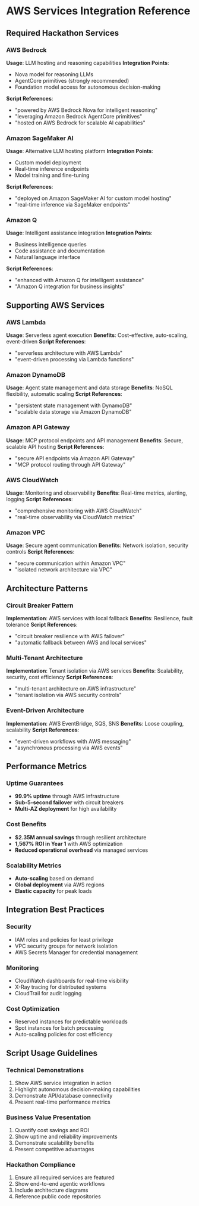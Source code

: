 # AWS Services Integration Reference

## Required Hackathon Services

### AWS Bedrock
**Usage**: LLM hosting and reasoning capabilities
**Integration Points**:
- Nova model for reasoning LLMs
- AgentCore primitives (strongly recommended)
- Foundation model access for autonomous decision-making

**Script References**:
- "powered by AWS Bedrock Nova for intelligent reasoning"
- "leveraging Amazon Bedrock AgentCore primitives"
- "hosted on AWS Bedrock for scalable AI capabilities"

### Amazon SageMaker AI
**Usage**: Alternative LLM hosting platform
**Integration Points**:
- Custom model deployment
- Real-time inference endpoints
- Model training and fine-tuning

**Script References**:
- "deployed on Amazon SageMaker AI for custom model hosting"
- "real-time inference via SageMaker endpoints"

### Amazon Q
**Usage**: Intelligent assistance integration
**Integration Points**:
- Business intelligence queries
- Code assistance and documentation
- Natural language interface

**Script References**:
- "enhanced with Amazon Q for intelligent assistance"
- "Amazon Q integration for business insights"

## Supporting AWS Services

### AWS Lambda
**Usage**: Serverless agent execution
**Benefits**: Cost-effective, auto-scaling, event-driven
**Script References**:
- "serverless architecture with AWS Lambda"
- "event-driven processing via Lambda functions"

### Amazon DynamoDB
**Usage**: Agent state management and data storage
**Benefits**: NoSQL flexibility, automatic scaling
**Script References**:
- "persistent state management with DynamoDB"
- "scalable data storage via Amazon DynamoDB"

### Amazon API Gateway
**Usage**: MCP protocol endpoints and API management
**Benefits**: Secure, scalable API hosting
**Script References**:
- "secure API endpoints via Amazon API Gateway"
- "MCP protocol routing through API Gateway"

### AWS CloudWatch
**Usage**: Monitoring and observability
**Benefits**: Real-time metrics, alerting, logging
**Script References**:
- "comprehensive monitoring with AWS CloudWatch"
- "real-time observability via CloudWatch metrics"

### Amazon VPC
**Usage**: Secure agent communication
**Benefits**: Network isolation, security controls
**Script References**:
- "secure communication within Amazon VPC"
- "isolated network architecture via VPC"

## Architecture Patterns

### Circuit Breaker Pattern
**Implementation**: AWS services with local fallback
**Benefits**: Resilience, fault tolerance
**Script References**:
- "circuit breaker resilience with AWS failover"
- "automatic fallback between AWS and local services"

### Multi-Tenant Architecture
**Implementation**: Tenant isolation via AWS services
**Benefits**: Scalability, security, cost efficiency
**Script References**:
- "multi-tenant architecture on AWS infrastructure"
- "tenant isolation via AWS security controls"

### Event-Driven Architecture
**Implementation**: AWS EventBridge, SQS, SNS
**Benefits**: Loose coupling, scalability
**Script References**:
- "event-driven workflows with AWS messaging"
- "asynchronous processing via AWS events"

## Performance Metrics

### Uptime Guarantees
- **99.9% uptime** through AWS infrastructure
- **Sub-5-second failover** with circuit breakers
- **Multi-AZ deployment** for high availability

### Cost Benefits
- **$2.35M annual savings** through resilient architecture
- **1,567% ROI in Year 1** with AWS optimization
- **Reduced operational overhead** via managed services

### Scalability Metrics
- **Auto-scaling** based on demand
- **Global deployment** via AWS regions
- **Elastic capacity** for peak loads

## Integration Best Practices

### Security
- IAM roles and policies for least privilege
- VPC security groups for network isolation
- AWS Secrets Manager for credential management

### Monitoring
- CloudWatch dashboards for real-time visibility
- X-Ray tracing for distributed systems
- CloudTrail for audit logging

### Cost Optimization
- Reserved instances for predictable workloads
- Spot instances for batch processing
- Auto-scaling policies for cost efficiency

## Script Usage Guidelines

### Technical Demonstrations
1. Show AWS service integration in action
2. Highlight autonomous decision-making capabilities
3. Demonstrate API/database connectivity
4. Present real-time performance metrics

### Business Value Presentation
1. Quantify cost savings and ROI
2. Show uptime and reliability improvements
3. Demonstrate scalability benefits
4. Present competitive advantages

### Hackathon Compliance
1. Ensure all required services are featured
2. Show end-to-end agentic workflows
3. Include architecture diagrams
4. Reference public code repositories